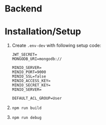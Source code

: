 # Backend

# Installation/Setup
1. Create `.env-dev` with following setup code:

    ```
    JWT_SECRET=
    MONGODB_URI=mongodb://

    MINIO_SERVER=
    MINIO_PORT=9000
    MINIO_SSL=false
    MINIO_ACCESS_KEY=
    MINIO_SECRET_KEY=
    MINIO_SERVER=

    DEFAULT_ACL_GROUP=User
    ```
2. `npm run build`
3. `npm run debug`

